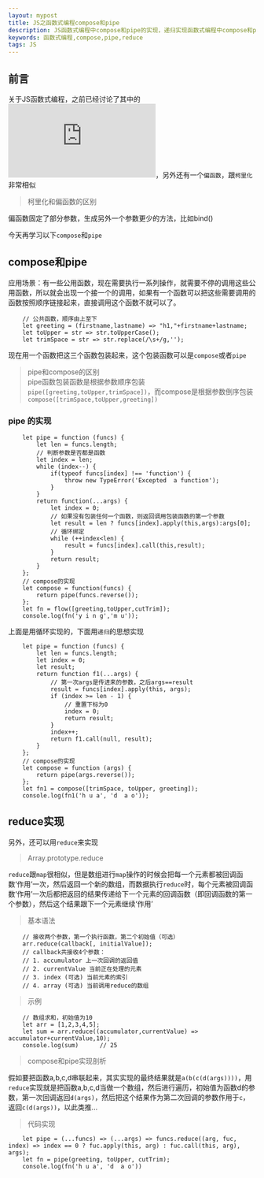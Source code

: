 ```yaml
---
layout: mypost
title: JS之函数式编程compose和pipe
description: JS函数式编程中compose和pipe的实现，递归实现函数式编程中compose和pipe，reduce实现函数式编程中compose和pipe
keywords: 函数式编程,compose,pipe,reduce
tags: JS
---
```


## 前言
关于JS函数式编程，之前已经讨论了其中的![柯里化](https://blog.ymhd.xyz/posts/2019/09/15/%E6%9F%AF%E9%87%8C%E5%8C%96%E4%B8%8E%E5%8F%8D%E6%9F%AF%E9%87%8C%E5%8C%96.html)，另外还有一个`偏函数`，跟`柯里化`非常相似

         
> 柯里化和偏函数的区别
         
偏函数固定了部分参数，生成另外一个参数更少的方法，比如bind()      

今天再学习以下`compose`和`pipe`

## compose和pipe
应用场景：有一些公用函数，现在需要执行一系列操作，就需要不停的调用这些公用函数，所以就会出现一个接一个的调用，如果有一个函数可以把这些需要调用的函数按照顺序链接起来，直接调用这个函数不就可以了。
```
	// 公共函数，顺序由上至下
	let greeting = (firstname,lastname) => "h1,"+firstname+lastname;
    let toUpper = str => str.toUpperCase();
    let trimSpace = str => str.replace(/\s+/g,'');
```
现在用一个函数把这三个函数包装起来，这个包装函数可以是`compose`或者`pipe`

> pipe和compose的区别        
pipe函数包装函数是根据参数顺序包装`pipe([greeting,toUpper,trimSpace])`，而compose是根据参数倒序包装`compose([trimSpace,toUpper,greeting])`

### pipe 的实现

```
	let pipe = function (funcs) {
        let len = funcs.length;
        // 判断参数是否都是函数
        let index = len;
        while (index--) {
            if(typeof funcs[index] !== 'function') {
                throw new TypeError('Excepted  a function');
            }
        }
        return function(...args) {
            let index = 0;
            // 如果没有包装任何一个函数，则返回调用包装函数的第一个参数
            let result = len ? funcs[index].apply(this,args):args[0];
            // 循环绑定
            while (++index<len) {
                result = funcs[index].call(this,result);
            }
            return result;
        }
    };
    // compose的实现
    let compose = function(funcs) {
        return pipe(funcs.reverse());
    };
    let fn = flow([greeting,toUpper,cutTrim]);
    console.log(fn('y i n g','m u'));
```
上面是用循环实现的，下面用`递归`的思想实现
```
    let pipe = function (funcs) {
        let len = funcs.length;
        let index = 0;
        let result;
        return function f1(...args) {
            // 第一次args是传进来的参数，之后args==result
            result = funcs[index].apply(this, args);
            if (index >= len - 1) {
                // 重置下标为0
                index = 0;
                return result;
            }
            index++;
            return f1.call(null, result);
        }
    };
    // compose的实现
    let compose = function (args) {
        return pipe(args.reverse());
    };
    let fn1 = compose([trimSpace, toUpper, greeting]);
    console.log(fn1('h u a', 'd  a o'));
```

## reduce实现
另外，还可以用`reduce`来实现

> Array.prototype.reduce      

`reduce`跟`map`很相似，但是数组进行`map`操作的时候会把每一个元素都被回调函数‘作用’一次，然后返回一个新的数组，而数据执行`reduce`时，每个元素被回调函数‘作用’一次后都把返回的结果传递给下一个元素的回调函数（即回调函数的第一个参数），然后这个结果跟下一个元素继续‘作用’

> 基本语法

```
    // 接收两个参数，第一个执行函数，第二个初始值（可选）
    arr.reduce(callback[, initialValue]);
    // callback共接收4个参数：
    // 1. accumulator 上一次回调的返回值
    // 2. currentValue 当前正在处理的元素
    // 3. index (可选) 当前元素的索引
    // 4. array (可选) 当前调用reduce的数组
```

> 示例

```
    // 数组求和，初始值为10
    let arr = [1,2,3,4,5];
    let sum = arr.reduce((accumulator,currentValue) => accumulator+currentValue,10);
    console.log(sum)      // 25
```

> compose和pipe实现剖析

假如要把函数a,b,c,d串联起来，其实实现的最终结果就是`a(b(c(d(args))))`，用`reduce`实现就是把函数a,b,c,d当做一个数组，然后进行遍历，初始值为函数d的参数，第一次回调返回`d(args)`，然后把这个结果作为第二次回调的参数作用于`c`，返回`c(d(args))`，以此类推...

> 代码实现

```
    let pipe = (...funcs) => (...args) => funcs.reduce((arg, fuc, index) => index == 0 ? fuc.apply(this, arg) : fuc.call(this, arg), args);
    let fn = pipe(greeting, toUpper, cutTrim);
    console.log(fn('h u a', 'd  a o'))
```
